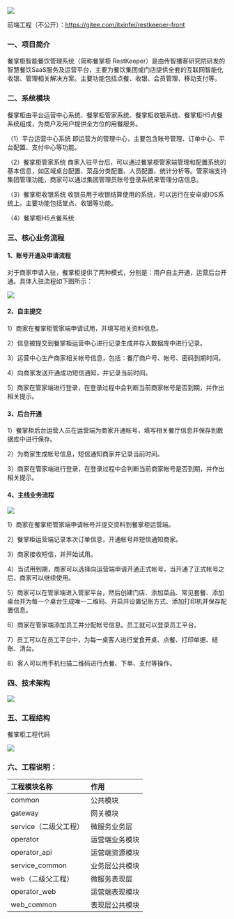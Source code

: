 ![](doc/餐掌柜.png)

前端工程（不公开）：https://gitee.com/itxinfei/restkeeper-front

### 一、项目简介
餐掌柜智能餐饮管理系统（简称餐掌柜 RestKeeper）是由传智播客研究院研发的智慧餐饮SaaS服务及运营平台，主要为餐饮集团或门店提供全套的互联网智能化收银、管理相关解决方案。主要功能包括点餐、收银、会员管理、移动支付等。

### 二、系统模块

餐掌柜由平台运营中心系统、餐掌柜管家系统、餐掌柜收银系统、餐掌柜H5点餐系统组成，为商户及用户提供全方位的用餐服务。

（1）平台运营中心系统 即运营方的管理中心，主要包含账号管理、订单中心、平台配置、支付中心等功能。

（2）餐掌柜管家系统 商家入驻平台后，可以通过餐掌柜管家端管理和配置系统的基本信息，如区域桌台配置、菜品分类配置、人员配置、统计分析等。管家端支持集团管理功能，商家可以通过集团管理员账号登录系统来管理分店信息。

（3）餐掌柜收银系统 收银员用于收银结算使用的系统，可以运行在安卓或IOS系统上。主要功能包括堂点、收银等功能。

（4）餐掌柜H5点餐系统

### 三、核心业务流程

#### 1、账号开通及申请流程

对于商家申请入驻，餐掌柜提供了两种模式，分别是：用户自主开通，运营后台开通。具体入驻流程如下图所示：

![](doc/1-3.png)

#### 2、自主提交

1）商家在餐掌柜管家端申请试用，并填写相关资料信息。

2）信息被提交到餐掌柜运营中心进行记录生成并存入数据库中进行记录。

3）运营中心生产商家相关帐号信息，包括：餐厅商户号、帐号、密码到期时间。

4）向商家发送开通成功短信通知，并记录当前时间。

5）商家在管家端进行登录，在登录过程中会判断当前商家帐号是否到期，并作出相关提示。

#### 3、后台开通

1）餐掌柜后台运营人员在运营端为商家开通帐号，填写相关餐厅信息并保存到数据库中进行保存。

2）为商家生成帐号信息，短信通知商家并记录当前时间。

3）商家在管家端进行登录，在登录过程中会判断当前商家帐号是否到期，并作出相关提示。

#### 4、主线业务流程

![](doc/1-1.png)


1）商家在餐掌柜管家端申请帐号并提交资料到餐掌柜运营端。

2）餐掌柜运营端记录本次订单信息，开通帐号并短信通知商家。

3）商家接收短信，并开始试用。

4）当试用到期，商家可以选择向运营端申请开通正式帐号，当开通了正式帐号之后，商家可以继续使用。

5）商家可以在管家端进入管家平台，然后创建门店、添加菜品、常见套餐、添加桌台并为每一个桌台生成唯一二维码、开启并设置记账方式、添加打印机并保存配置信息。

6）商家在管家端添加员工并分配帐号信息。员工就可以登录员工平台。

7）员工可以在员工平台中，为每一桌客人进行堂食开桌、点餐、打印单据、结账、清台。

8）客人可以用手机扫描二维码进行点餐、下单、支付等操作。

### 四、技术架构

![](doc/1-8.png)

### 五、工程结构

餐掌柜工程代码

![](doc/1-6.png)

### 六、工程说明：

| 工程模块名称          | 作用           |
| :-------------------- | :------------- |
| common                | 公共模块       |
| gateway               | 网关模块       |
| service（二级父工程） | 微服务业务层   |
| operator              | 运营端业务模块 |
| operator_api          | 运营端资源模块 |
| service_common        | 业务层公共模块 |
| web（二级父工程）     | 微服务表现层   |
| operator_web          | 运营端表现模块 |
| web_common            | 表现层公共模块 |

